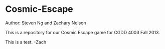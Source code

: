 Cosmic-Escape
=============
Author: Steven Ng and Zachary Nelson

This is a repository for our Cosmic Escape game for CGDD 4003 Fall 2013.

This is a test. -Zach
